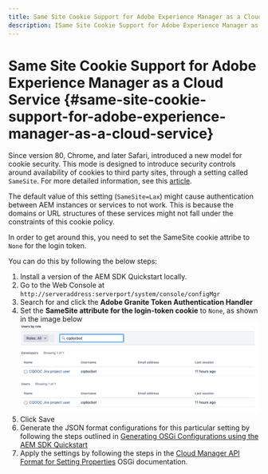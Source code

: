 ```yaml
---
title: Same Site Cookie Support for Adobe Experience Manager as a Cloud Service
description: ISame Site Cookie Support for Adobe Experience Manager as a Cloud Service
---
```


# Same Site Cookie Support for Adobe Experience Manager as a Cloud Service {#same-site-cookie-support-for-adobe-experience-manager-as-a-cloud-service}

Since version 80, Chrome, and later Safari, introduced a new model for cookie security. This mode is designed to introduce security controls around availability of cookies to third party sites, through a setting called `SameSite`. For more detailed information, see this [article](https://web.dev/samesite-cookies-explained/).

The default value of this setting (`SameSite=Lax`) might cause authentication between AEM instances or services to not work. This is because the domains or URL structures of these services might not fall under the constraints of this cookie policy.

In order to get around this, you need to set the SameSite cookie attribe to `None` for the login token.

You can do this by following the below steps:

1. Install a version of the AEM SDK Quickstart locally.
1. Go to the Web Console at `http://serveraddress:serverport/system/console/configMgr`
1. Search for and click the **Adobe Granite Token Authentication Handler**
1. Set the **SameSite attribute for the login-token cookie** to `None`, as shown in the image below
   ![samesite](/help/security/assets/samesite.png)
1. Click Save
1. Generate the JSON format configurations for this particular setting by following the steps outlined in [Generating OSGi Configurations using the AEM SDK Quickstart](/help/implementing/deploying/configuring-osgi.md#generating-osgi-configuratuions-using-the-aem-sdk-quickstart)
1. Apply the settings by following the steps in the [Cloud Manager API Format for Setting Properties](/help/implementing/deploying/configuring-osgi.md#cloud-manager-api-format-for-setting-properties) OSGi documentation.
